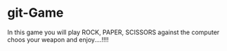 # git-Game
In this game you will play ROCK, PAPER, SCISSORS against the computer
choos your weapon and enjoy....!!!!
